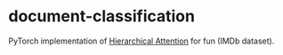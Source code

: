 # document-classification
PyTorch implementation of [Hierarchical Attention](https://www.cs.cmu.edu/~./hovy/papers/16HLT-hierarchical-attention-networks.pdf) for fun (IMDb dataset).
